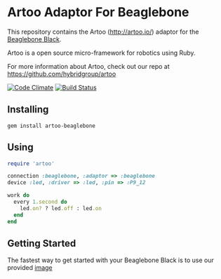 # Artoo Adaptor For Beaglebone

This repository contains the Artoo (http://artoo.io/) adaptor for the [Beaglebone Black](http://beagleboard.org/Products/BeagleBone+Black/).

Artoo is a open source micro-framework for robotics using Ruby.

For more information about Artoo, check out our repo at https://github.com/hybridgroup/artoo

[![Code Climate](https://codeclimate.com/github/hybridgroup/artoo-beaglebone.png)](https://codeclimate.com/github/hybridgroup/artoo-beaglebone) [![Build Status](https://travis-ci.org/hybridgroup/artoo-beaglebone.png?branch=master)](https://travis-ci.org/hybridgroup/artoo-beaglebone)

## Installing

```
gem install artoo-beaglebone
```

## Using

```ruby
require 'artoo'

connection :beaglebone, :adaptor => :beaglebone
device :led, :driver => :led, :pin => :P9_12

work do
  every 1.second do
    led.on? ? led.off : led.on
  end
end
```

## Getting Started

The fastest way to get started with your Beaglebone Black is to use our provided [image](https://github.com/hybridgroup/artoo-beaglebone/wiki/artoo-image-instructions)
